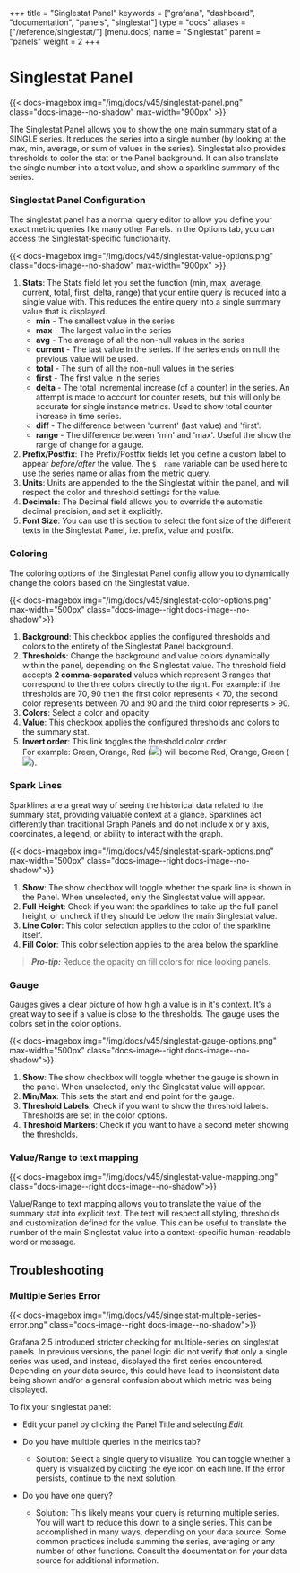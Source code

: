 +++
title = "Singlestat Panel"
keywords = ["grafana", "dashboard", "documentation", "panels", "singlestat"]
type = "docs"
aliases = ["/reference/singlestat/"]
[menu.docs]
name = "Singlestat"
parent = "panels"
weight = 2
+++


# Singlestat Panel

{{< docs-imagebox img="/img/docs/v45/singlestat-panel.png" class="docs-image--no-shadow" max-width="900px" >}}

The Singlestat Panel allows you to show the one main summary stat of a SINGLE series. It reduces the series into a single number (by looking at the max, min, average, or sum of values in the series). Singlestat also provides thresholds to color the stat or the Panel background. It can also translate the single number into a text value, and show a sparkline summary of the series.

### Singlestat Panel Configuration

The singlestat panel has a normal query editor to allow you define your exact metric queries like many other Panels. In the Options tab, you can access the Singlestat-specific functionality.

{{< docs-imagebox img="/img/docs/v45/singlestat-value-options.png" class="docs-image--no-shadow" max-width="900px" >}}

1. **Stats**: The Stats field let you set the function (min, max, average, current, total, first, delta, range) that your entire query is reduced into a single value with. This reduces the entire query into a single summary value that is displayed.
   * **min** - The smallest value in the series
   * **max** - The largest value in the series
   * **avg** - The average of all the non-null values in the series
   * **current** - The last value in the series. If the series ends on null the previous value will be used.
   * **total** - The sum of all the non-null values in the series
   * **first** - The first value in the series
   * **delta** - The total incremental increase (of a counter) in the series. An attempt is made to account for counter resets, but this will only be accurate for single instance metrics. Used to show total counter increase in time series.
   * **diff** - The difference between 'current' (last value) and 'first'.
   * **range** - The difference between 'min' and 'max'. Useful the show the range of change for a gauge.
2. **Prefix/Postfix**: The Prefix/Postfix fields let you define a custom label to appear *before/after* the value. The `$__name` variable can be used here to use the series name or alias from the metric query.
3. **Units**: Units are appended to the the Singlestat  within the panel, and will respect the color and threshold settings for the value.
4. **Decimals**: The Decimal field allows you to override the automatic decimal precision, and set it explicitly.
5. **Font Size**: You can use this section to select the font size of the different texts in the Singlestat Panel, i.e. prefix, value and postfix.

### Coloring

The coloring options of the Singlestat Panel config allow you to dynamically change the colors based on the Singlestat value.

{{< docs-imagebox img="/img/docs/v45/singlestat-color-options.png" max-width="500px" class="docs-image--right docs-image--no-shadow">}}

1. **Background**: This checkbox applies the configured thresholds and colors to the entirety of the Singlestat Panel background.
2. **Thresholds**: Change the background and value colors dynamically within the panel, depending on the Singlestat value. The threshold field accepts **2 comma-separated** values which represent 3 ranges that correspond to the three colors directly to the right. For example: if the thresholds are 70, 90 then the first color represents < 70, the second color represents between 70 and 90 and the third color represents > 90.
3. **Colors**: Select a color and opacity
4. **Value**: This checkbox applies the configured thresholds and colors to the summary stat.
5. **Invert order**: This link toggles the threshold color order.</br>For example: Green, Orange, Red (<img class="no-shadow" src="/img/docs/v1/gyr.png">) will become Red, Orange, Green (<img class="no-shadow" src="/img/docs/v1/ryg.png">).

### Spark Lines

Sparklines are a great way of seeing the historical data related to the summary stat, providing valuable context at a glance. Sparklines act differently than traditional Graph Panels and do not include x or y axis, coordinates, a legend, or ability to interact with the graph.

{{< docs-imagebox img="/img/docs/v45/singlestat-spark-options.png" max-width="500px" class="docs-image--right docs-image--no-shadow">}}

1. **Show**: The show checkbox will toggle whether the spark line is shown in the Panel. When unselected, only the Singlestat value will appear.
2. **Full Height**: Check if you want the sparklines to take up the full panel height, or uncheck if they should be below the main Singlestat value.
3. **Line Color**: This color selection applies to the color of the sparkline itself.
4. **Fill Color**: This color selection applies to the area below the sparkline.

<div class="clearfix"></div>

> ***Pro-tip:*** Reduce the opacity on  fill colors for nice looking panels.

### Gauge

Gauges gives a clear picture of how high a value is in it's context. It's a great way to see if a value is close to the thresholds. The gauge uses the colors set in the color options.

{{< docs-imagebox img="/img/docs/v45/singlestat-gauge-options.png" max-width="500px" class="docs-image--right docs-image--no-shadow">}}

1. **Show**: The show checkbox will toggle whether the gauge is shown in the panel. When unselected, only the Singlestat value will appear.
2. **Min/Max**: This sets the start and end point for the gauge.
3. **Threshold Labels**: Check if you want to show the threshold labels. Thresholds are set in the color options.
4. **Threshold Markers**: Check if you want to have a second meter showing the thresholds.

<div class="clearfix"></div>

### Value/Range to text mapping

{{< docs-imagebox img="/img/docs/v45/singlestat-value-mapping.png" class="docs-image--right docs-image--no-shadow">}}

Value/Range to text mapping allows you to translate the value of the summary stat into explicit text. The text will respect all styling, thresholds and customization defined for the value. This can be useful to translate the number of the main Singlestat value into a context-specific human-readable word or message.

<div class="clearfix"></div>

## Troubleshooting

### Multiple Series Error

{{< docs-imagebox img="/img/docs/v45/singelstat-multiple-series-error.png" class="docs-image--right docs-image--no-shadow">}}

Grafana 2.5 introduced stricter checking for multiple-series on singlestat panels. In previous versions, the panel logic did not verify that only a single series was used, and instead, displayed the first series encountered. Depending on your data source, this could have lead to inconsistent data being shown and/or a general confusion about which metric was being displayed.

To fix your singlestat panel:

- Edit your panel by clicking the Panel Title and selecting *Edit*.

- Do you have multiple queries in the metrics tab?
    - Solution: Select a single query to visualize. You can toggle whether a query is visualized by clicking the eye icon on each line. If the error persists, continue to the next solution.

- Do you have one query?
    - Solution: This likely means your query is returning multiple series. You will want to reduce this down to a single series. This can be accomplished in many ways, depending on your data source. Some common practices include summing the series, averaging or any number of other functions. Consult the documentation for your data source for additional information.
